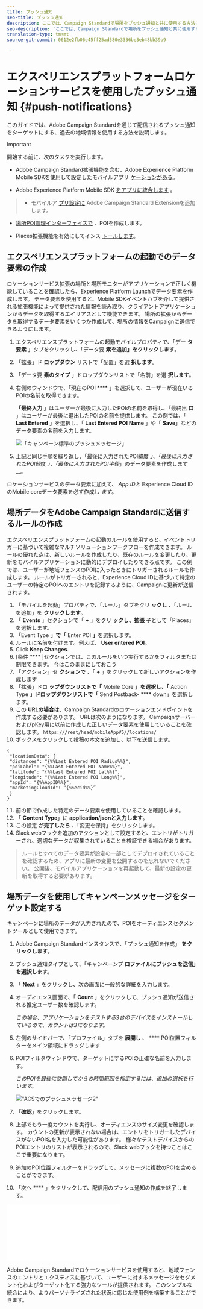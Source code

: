 ```yaml
---
title: プッシュ通知
seo-title: プッシュ通知
description: ここでは、Campaign Standardで場所をプッシュ通知と共に使用する方法について説明します。
seo-description: 'ここでは、Campaign Standardで場所をプッシュ通知と共に使用する方法について説明します。 '
translation-type: tm+mt
source-git-commit: 0612e2fb06e45ff25ad580e3336be3eb48bb39b9

---
```



# エクスペリエンスプラットフォームロケーションサービスを使用したプッシュ通知 {#push-notifications}

このガイドでは、Adobe Campaign Standardを通じて配信されるプッシュ通知をターゲットにする、過去の地域情報を使用する方法を説明します。

>[!IMPORTANT]
>
>開始する前に、次のタスクを実行します。
>
>* Adobe Campaign Standard拡張機能を含む、Adobe Experience Platform Mobile SDKを使用して設定したモバイルアプリ [ケーションがある](https://aep-sdks.gitbook.io/docs/using-mobile-extensions/adobe-campaign-standard)。
   >
   >
* Adobe Experience Platform Mobile SDK [をアプリに統合します](https://aep-sdks.gitbook.io/docs/getting-started/get-the-sdk) 。
>* モバイルア [プリ設定に](https://aep-sdks.gitbook.io/docs/using-mobile-extensions/adobe-campaign-standard) Adobe Campaign Standard Extensionを追加します。
   >
   >
* [場所POI管理インターフェイスで](/help/poi-mgmt-ui/create-a-poi-ui.md) 、POIを作成します。
   >
   >
* Places拡張機能を有効にしてインス [トールします](/help/places-ext-aep-sdks/places-extension/places-extension.md)。



## エクスペリエンスプラットフォームの起動でのデータ要素の作成

ロケーションサービス拡張の場所と場所モニターがアプリケーションで正しく機能していることを確認したら、Experience Platform Launchでデータ要素を作成します。 データ要素を使用すると、Mobile SDKイベントハブを介して提供される拡張機能によって提供された情報を読み取り、クライアントアプリケーションからデータを取得するエイリアスとして機能できます。 場所の拡張からデータを取得するデータ要素をいくつか作成して、場所の情報をCampaignに送信できるようにします。

1. エクスペリエンスプラットフォームの起動モバイルプロパティで、「デー **タ要素** 」タブをクリックし、「データ要 **素を追加」をクリックします**。
2. 「拡張」ド **ロップダウン** リストで「配置」を選 **択します**。
3. 「データ要 **素のタイプ** 」ドロップダウンリストで「名前」を選 **択します**。
4. 右側のウィンドウで、「現在のPOI **** 」を選択して、ユーザーが現在いるPOIの名前を取得できます。

   **「最終入力** 」はユーザーが最後に入力したPOIの名前を取得し、「最終出 **口** 」はユーザーが最後に退出したPOIの名前を提供します。 この例では、「 **Last Entered** 」を選択し、「 **Last Entered POI Name** 」や「 **Save**」などのデータ要素の名前を入力します。

   ![「キャンペーン標準のプッシュメッセージ」](/help/assets/ACS_Push1.png)


5. 上記と同じ手順を繰り返し、「最後に入力されたPOI緯度 _」、「最後に入力されたPOI経_&#x200B;度 _」、「最後に入力されたPOI半径_」のデータ要素を作成します __。

ロケーションサービスのデータ要素に加えて、 _App IDと_ Experience Cloud IDのMobile coreデータ要素を必ず作成し _ます_。

## 場所データをAdobe Campaign Standardに送信するルールの作成

エクスペリエンスプラットフォームの起動のルールを使用すると、イベントトリガーに基づいて複雑なマルチソリューションワークフローを作成できます。 ルールの優れた点は、新しいルールを作成したり、既存のルールを変更したり、更新をモバイルアプリケーションに動的にデプロイしたりできる点です。 この例では、ユーザーが地域フェンスのPOIに入ったときにトリガーされるルールを作成します。 ルールがトリガーされると、Experience Cloud IDに基づいて特定のユーザーの特定のPOIへのエントリを記録するように、Campaignに更新が送信されます。

1. 「モバイルを起動」プロパティで、「ルール」タブをクリ **ックし** 、「ルールを追加」を **クリックします**。
2. 「 **Events** 」セクションで「 **+** 」をクリ **ックし、拡張** 子として「Places」を選択します。
3. 「Event Type **」で「** Enter POI **」**&#x200B;を選択します。
4. ルールに名前を付けます。例えば、 **User entered POI**。
5. Click **Keep Changes**.
6. [条件 **** ]セクションでは、このルールをいつ実行するかをフィルタまたは制限できます。  今はこのままにしておこう
7. 「アクション」セ **クションで** 、「 **+** 」をクリックして新しいアクションを作成します
8. 「拡張」ドロ **ップダウンリストで「** Mobile Core **」を選択し、「** Action Type **」ドロップダウンリストで「** Send Postback- **** down」を選択します。
9. この **URLの場合は**、Campaign Standardのロケーションエンドポイントを作成する必要があります。  URLは次のようになります。 CampaignサーバーおよびpKey用に以前に作成した正しいデータ要素を使用していることを確認します。 `https:///rest/head/mobileAppV5//locations/`
10. ボックスをクリックして投稿の本文を追加し、以下を送信します。

   ```
   {
    "locationData": {
    "distances": "{%%Last Entered POI Radius%%}",
    "poiLabel": "{%%Last Entered POI Name%%}",
    "latitude": "{%%Last Entered POI Lat%%}",
    "longitude": "{%%Last Entered POI Long%%}",
    "appId": "{%%AppID%%}",
    "marketingCloudId": “{%%ecid%%}”
    }
   }
   ```

11. 前の節で作成した特定のデータ要素を使用していることを確認します。
12. 「 **Content Type**」に **application/jsonと入力します**。
13. この設定 **が完了したら** 、「変更を保持」をクリックします。
14. Slack webフックを追加のアクションとして設定すると、エントリがトリガーされ、適切なデータが収集されていることを検証できる場合があります。


>ルールとすべてのデータ要素が設定の一部としてデプロイされていることを確認するため、アプリに最新の変更を公開するのを忘れないでください。 公開後、モバイルアプリケーションを再起動して、最新の設定の更新を取得する必要があります。

## 場所データを使用してキャンペーンメッセージをターゲット設定する

キャンペーンに場所のデータが入力されたので、POIをオーディエンスセグメントツールとして使用できます。

1. Adobe Campaign Standardインスタンスで、「プッシュ通知を作成」 **をクリックします**。
2. プッシュ通知タイプとして、「キャンペーンプ **ロファイルにプッシュを送信」を選択しま**&#x200B;す。
3. 「 **Next** 」をクリックし、次の画面に一般的な詳細を入力します。
4. オーディエンス画面で、「 **Count** 」をクリックして、プッシュ通知が送信される推定ユーザー数を確認します。

   *この場合、アプリケーションをテストする3台のデバイスをインストールしているので、カウントは3になります。*

5. 左側のサイドバーで、「プロファイル」タブを **展開し** 、 **** POI位置フィルターをメイン領域にドラッグします
6. POIフィルタウィンドウで、ターゲットにするPOIの正確な名前を入力します。

   *このPOIを最後に訪問してからの時間範囲を指定するには、追加の選択を行います。*

   !["ACSでのプッシュメッセージ2"](/help/assets/ACS_push2.png)


7. 「**確認**」をクリックします。
8. 上部でもう一度カウントを実行し、オーディエンスのサイズ変更を確認します。  カウントの更新が表示されない場合は、エントリをトリガーしたデバイスがないPOI名を入力した可能性があります。 様々なテストデバイスからのPOIエントリのリストが表示されるので、Slack webフックを持つことはここで重要になります。
9. 追加のPOI位置フィルターをドラッグして、メッセージに複数のPOIを含めることができます。
10. 「次へ **** 」をクリックして、配信用のプッシュ通知の作成を終了します。

   !["ACSでのプッシュメッセージ3"](/help/assets/ACS_push3.html)

Adobe Campaign Standardでロケーションサービスを使用すると、地域フェンスのエントリとエクスティスに基づいて、ユーザーに対するメッセージをセグメント化およびターゲット化する強力なツールが提供されます。 このシンプルな統合により、よりパーソナライズされた状況に応じた使用例を構築することができます。